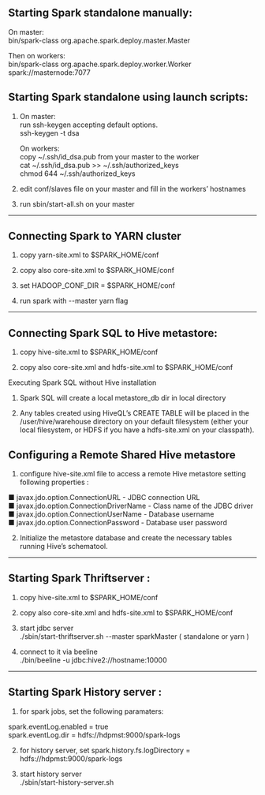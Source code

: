## Starting Spark standalone manually:
 
On master:  
bin/spark-class org.apache.spark.deploy.master.Master

Then on workers:  
bin/spark-class org.apache.spark.deploy.worker.Worker spark://masternode:7077


## Starting Spark standalone using launch scripts:

1) On master:  
   run ssh-keygen accepting default options.  
   ssh-keygen -t dsa

   On workers:  
   copy ~/.ssh/id_dsa.pub from your master to the worker  
   cat ~/.ssh/id_dsa.pub >> ~/.ssh/authorized_keys  
   chmod 644 ~/.ssh/authorized_keys

3) edit conf/slaves file on your master and fill in the workers’ hostnames

4) run sbin/start-all.sh on your master

--------------

## Connecting Spark to YARN cluster

1) copy yarn-site.xml to $SPARK_HOME/conf

2) copy also core-site.xml to $SPARK_HOME/conf

3) set HADOOP_CONF_DIR = $SPARK_HOME/conf

4) run spark with --master yarn flag

--------------

## Connecting Spark SQL to Hive metastore:

1) copy hive-site.xml to $SPARK_HOME/conf

2) copy also core-site.xml and hdfs-site.xml to $SPARK_HOME/conf

Executing Spark SQL without Hive installation

1) Spark SQL will create a local metastore_db dir in local directory

2) Any tables created using HiveQL’s CREATE TABLE will be placed in the /user/hive/warehouse directory on your default filesystem (either your local filesystem, or HDFS if you have a hdfs-site.xml on your classpath).

## Configuring a Remote Shared Hive metastore

1) configure hive-site.xml file to access a remote Hive metastore setting following properties :

■ javax.jdo.option.ConnectionURL - JDBC connection URL  
■ javax.jdo.option.ConnectionDriverName - Class name of the JDBC driver  
■ javax.jdo.option.ConnectionUserName - Database username  
■ javax.jdo.option.ConnectionPassword - Database user password

2) Initialize the metastore database and create the necessary tables running Hive’s schematool.

---------------

## Starting Spark Thriftserver :

1) copy hive-site.xml to $SPARK_HOME/conf

2) copy also core-site.xml and hdfs-site.xml to $SPARK_HOME/conf
   
3) start jdbc server  
   ./sbin/start-thriftserver.sh --master sparkMaster ( standalone or yarn )
   
4) connect to it via beeline  
   ./bin/beeline -u jdbc:hive2://hostname:10000

---------------

## Starting Spark History server :

1) for spark jobs, set the following paramaters:

spark.eventLog.enabled = true  
spark.eventLog.dir = hdfs://hdpmst:9000/spark-logs

2) for history server, set spark.history.fs.logDirectory = hdfs://hdpmst:9000/spark-logs

3) start history server  
   ./sbin/start-history-server.sh